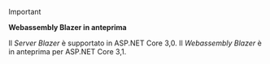 > [!IMPORTANT]
> **Webassembly Blazer in anteprima**
>
> Il *Server Blazer* è supportato in ASP.NET Core 3,0. Il *Webassembly Blazer* è in anteprima per ASP.NET Core 3,1.
